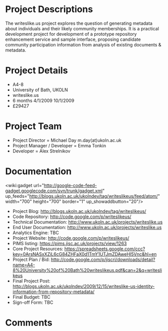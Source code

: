 # Project Descriptions #

The writeslike.us project explores the question of generating metadata about individuals and their likely community memberships. It is a practical development project for development of a prototype repository enhancement service and sample interface, proposing candidate community participation information from analysis of existing documents & metadata.

# Project Details #
  * A4-8
  * University of Bath, UKOLN
  * writeslike.us
  * 6 months 4/1/2009 10/1/2009
  * £29427

# Project Team #
  * Project Director = Michael Day m.day(at)ukoln.ac.uk
  * Project Manager / Developer = Emma Tonkin
  * Developer = Alex Strelnikov

# Documentation #

<wiki:gadget url="http://google-code-feed-gadget.googlecode.com/svn/trunk/gadget.xml" up\_feeds="http://blogs.ukoln.ac.uk/ukolndev/tag/writeslikeus/feed/atom/" width="700" height="700" border="1" up\_showaddbutton="20"/>

  * Project Blog: http://blogs.ukoln.ac.uk/ukolndev/tag/writeslikeus/
  * Code Repository: http://code.google.com/p/writeslikeus/
  * Technical Documentation: http://www.ukoln.ac.uk/projects/writeslike.us
  * End User Documentation: http://www.ukoln.ac.uk/projects/writeslike.us
  * Analytics Engine: TBC
  * Project Website: http://code.google.com/p/writeslikeus/
  * PIMS listing:  https://pims.jisc.ac.uk/projects/view/1263
  * Core Project Resources: https://spreadsheets.google.com/ccc?key=0ArsNASxXZiL6cG84ZHFaX0d1TmY1UTJmZDAweHI5Vnc&hl=en
  * Project Plan / Bid: http://code.google.com/p/jiscri/downloads/detail?name=A4-8%20University%20of%20Bath%20writeslikeus.pdf&can=2&q=writeslikeus
  * Final Project Post: http://blogs.ukoln.ac.uk/ukolndev/2009/12/15/writeslike-us-identity-information-from-repository-metadata/
  * Final Budget: TBC
  * Sign-off Form: TBC

# Comments #